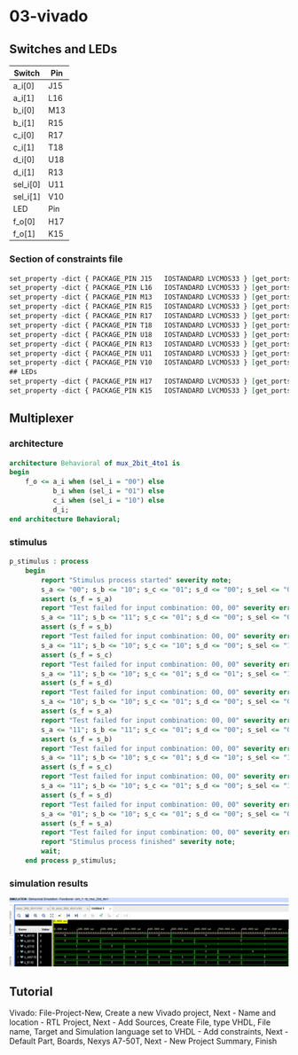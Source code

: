 # 03-vivado
## Switches and LEDs
|Switch|Pin|
|------|---|
|a_i[0]|J15|
|a_i[1]|L16|
|b_i[0]|M13|
|b_i[1]|R15|
|c_i[0]|R17|
|c_i[1]|T18|
|d_i[0]|U18|
|d_i[1]|R13|
|sel_i[0]|U11|
|sel_i[1]|V10|
| LED  |Pin|
|f_o[0]|H17|
|f_o[1]|K15|
### Section of constraints file
```vhdl
set_property -dict { PACKAGE_PIN J15   IOSTANDARD LVCMOS33 } [get_ports { a_i[0] }]; #IO_L24N_T3_RS0_15 Sch=sw[0]
set_property -dict { PACKAGE_PIN L16   IOSTANDARD LVCMOS33 } [get_ports { a_i[1] }]; #IO_L3N_T0_DQS_EMCCLK_14 Sch=sw[1]
set_property -dict { PACKAGE_PIN M13   IOSTANDARD LVCMOS33 } [get_ports { b_i[0] }]; #IO_L6N_T0_D08_VREF_14 Sch=sw[2]
set_property -dict { PACKAGE_PIN R15   IOSTANDARD LVCMOS33 } [get_ports { b_i[1] }]; #IO_L13N_T2_MRCC_14 Sch=sw[3]
set_property -dict { PACKAGE_PIN R17   IOSTANDARD LVCMOS33 } [get_ports { c_i[0] }]; #IO_L12N_T1_MRCC_14 Sch=sw[4]
set_property -dict { PACKAGE_PIN T18   IOSTANDARD LVCMOS33 } [get_ports { c_i[1] }]; #IO_L7N_T1_D10_14 Sch=sw[5]
set_property -dict { PACKAGE_PIN U18   IOSTANDARD LVCMOS33 } [get_ports { d_i[0] }]; #IO_L17N_T2_A13_D29_14 Sch=sw[6]
set_property -dict { PACKAGE_PIN R13   IOSTANDARD LVCMOS33 } [get_ports { d_i[1] }]; #IO_L5N_T0_D07_14 Sch=sw[7]
set_property -dict { PACKAGE_PIN U11   IOSTANDARD LVCMOS33 } [get_ports { sel_i[0] }]; #IO_L19N_T3_A09_D25_VREF_14 Sch=sw[14]
set_property -dict { PACKAGE_PIN V10   IOSTANDARD LVCMOS33 } [get_ports { sel_i[1] }]; #IO_L21P_T3_DQS_14 Sch=sw[15]
## LEDs
set_property -dict { PACKAGE_PIN H17   IOSTANDARD LVCMOS33 } [get_ports { f_o[0] }]; #IO_L18P_T2_A24_15 Sch=led[0]
set_property -dict { PACKAGE_PIN K15   IOSTANDARD LVCMOS33 } [get_ports { f_o[1] }]; #IO_L24P_T3_RS1_15 Sch=led[1]
```
## Multiplexer
### architecture
```vhdl
architecture Behavioral of mux_2bit_4to1 is
begin
    f_o <= a_i when (sel_i = "00") else
           b_i when (sel_i = "01") else
           c_i when (sel_i = "10") else
           d_i;
end architecture Behavioral;
```
### stimulus
```vhdl
p_stimulus : process
    begin
        report "Stimulus process started" severity note;
        s_a <= "00"; s_b <= "10"; s_c <= "01"; s_d <= "00"; s_sel <= "00"; wait for 100 ns;
        assert (s_f = s_a)
        report "Test failed for input combination: 00, 00" severity error;
        s_a <= "11"; s_b <= "11"; s_c <= "01"; s_d <= "00"; s_sel <= "01"; wait for 100 ns;
        assert (s_f = s_b)
        report "Test failed for input combination: 00, 00" severity error;
        s_a <= "11"; s_b <= "10"; s_c <= "10"; s_d <= "00"; s_sel <= "10"; wait for 100 ns;
        assert (s_f = s_c)
        report "Test failed for input combination: 00, 00" severity error;
        s_a <= "11"; s_b <= "10"; s_c <= "01"; s_d <= "01"; s_sel <= "11"; wait for 100 ns;
        assert (s_f = s_d)
        report "Test failed for input combination: 00, 00" severity error;
        s_a <= "10"; s_b <= "10"; s_c <= "01"; s_d <= "00"; s_sel <= "00"; wait for 100 ns;
        assert (s_f = s_a)
        report "Test failed for input combination: 00, 00" severity error;
        s_a <= "11"; s_b <= "11"; s_c <= "01"; s_d <= "00"; s_sel <= "01"; wait for 100 ns;
        assert (s_f = s_b)
        report "Test failed for input combination: 00, 00" severity error;
        s_a <= "11"; s_b <= "10"; s_c <= "01"; s_d <= "10"; s_sel <= "10"; wait for 100 ns;
        assert (s_f = s_c)
        report "Test failed for input combination: 00, 00" severity error;
        s_a <= "11"; s_b <= "10"; s_c <= "01"; s_d <= "00"; s_sel <= "11"; wait for 100 ns;
        assert (s_f = s_d)
        report "Test failed for input combination: 00, 00" severity error;
        s_a <= "01"; s_b <= "10"; s_c <= "01"; s_d <= "00"; s_sel <= "00"; wait for 100 ns;
        assert (s_f = s_a)
        report "Test failed for input combination: 00, 00" severity error;
        report "Stimulus process finished" severity note;
        wait;
    end process p_stimulus;
```
### simulation results
![pc3-graf](pc3-graf.png)
## Tutorial
Vivado: File-Project-New, Create a new Vivado project, Next - Name and location - RTL Project, Next - Add Sources, Create File, type VHDL, File name, Target and Simulation language set to VHDL - Add constraints, Next - Default Part, Boards, Nexys A7-50T, Next - New Project Summary, Finish
